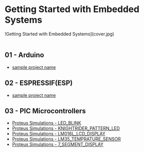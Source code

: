 # Getting Started with Embedded Systems

!Getting Started with Embedded Systems](cover.jpg)
</br></br>

## 01 - Arduino
- [sample project name](Arduino/Singleton%20Pattern)

## 02 - ESPRESSIF(ESP)
- [sample project name](Patterns%20Demos/01%20-%20CREATIONAL/Singleton%20Pattern)

## 03 - PIC Microcontrollers
- [Proteus Simulations - LED_BLINK](PIC%20Microcontrollers/Proteus%20Simulations/LED_BLINK)
- [Proteus Simulations - KNIGHTRIDER_PATTERN_LED](/PIC%20Microcontrollers/Proteus%20Simulations/KNIGHTRIDER_PATTERN_LED)
- [Proteus Simulations - LM016L_LCD_DISPLAY](/PIC%20Microcontrollers/Proteus%20Simulations/LM016L_LCD_DISPLAY)
- [Proteus Simulations - LM35_TEMPRATURE_SENSOR](/PIC%20Microcontrollers/Proteus%20Simulations/LM35_TEMPRATURE_SENSOR)
- [Proteus Simulations - 7_SEGMENT_DISPLAY](/PIC%20Microcontrollers/Proteus%20Simulations/7_SEGMENT_DISPLAY)

